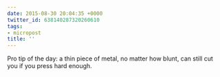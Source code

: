 ```yaml
---
date: 2015-08-30 20:04:35 +0000
twitter_id: 638140287320260610
tags:
- micropost
title: ''
---
```


Pro tip of the day: a thin piece of metal, no matter how blunt, can still cut you if you press hard enough.
